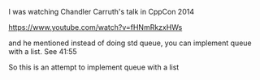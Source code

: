 I was watching Chandler Carruth's talk in CppCon 2014

https://www.youtube.com/watch?v=fHNmRkzxHWs

and he mentioned instead of doing std queue, you can implement queue with a list. See 41:55

So this is an attempt to implement queue with a list
